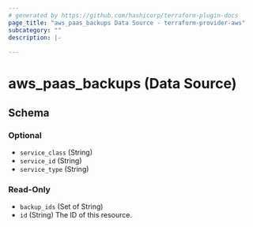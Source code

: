 ```yaml
---
# generated by https://github.com/hashicorp/terraform-plugin-docs
page_title: "aws_paas_backups Data Source - terraform-provider-aws"
subcategory: ""
description: |-
  
---
```


# aws_paas_backups (Data Source)





<!-- schema generated by tfplugindocs -->
## Schema

### Optional

- `service_class` (String)
- `service_id` (String)
- `service_type` (String)

### Read-Only

- `backup_ids` (Set of String)
- `id` (String) The ID of this resource.
